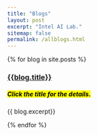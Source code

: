 ```yaml
---
title: "Blogs"
layout: post
excerpt: "Intel AI Lab."
sitemap: false
permalink: /allblogs.html
---
```



{% for blog in site.posts %}
<div> 

<h3> <a href="{{site.url }}{{ site.baseurl }}{{blog.permalink}}"> {{blog.title}}  </a> </h3>
<h5> <mark>Click the title for the details.</mark></h5> 
{{ blog.excerpt}} 

</div>

{% endfor %}

